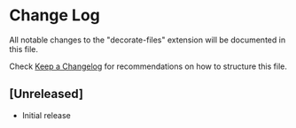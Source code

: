 # Change Log

All notable changes to the "decorate-files" extension will be documented in this file.

Check [Keep a Changelog](http://keepachangelog.com/) for recommendations on how to structure this file.

## [Unreleased]

- Initial release
